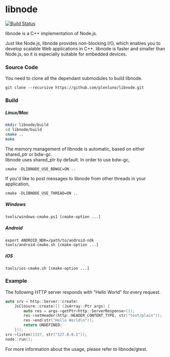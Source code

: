 libnode
=======

[![Build Status](https://travis-ci.org/plenluno/libnode.png?branch=master)](https://travis-ci.org/plenluno/libnode)

libnode is a C++ implementation of Node.js.

Just like Node.js, libnode provides non-blocking I/O,
which enables you to develop scalable Web applications in C++.
libnode is faster and smaller than Node.js,
so it is especially suitable for embedded devices.

### Source Code

You need to clone all the dependant submodules to build libnode.

    git clone --recursive https://github.com/plenluno/libnode.git

### Build

##### Linux/Mac

```sh
mkdir libnode/build
cd libnode/build
cmake ..
make
```

The memory management of libnode is automatic, based on either shared_ptr or bdw-gc.  
libnode uses shared_ptr by default. In order to use bdw-gc,  

    cmake -DLIBNODE_USE_BDWGC=ON ..

If you'd like to post messages to libnode from other threads in your application,

    cmake -DLIBNODE_USE_THREAD=ON ..

##### Windows

    tools/windows-cmake.ps1 [cmake-option ...]

##### Android

    export ANDROID_NDK=/path/to/android-ndk
    tools/android-cmake.sh [cmake-option ...]

##### iOS

    tools/ios-cmake.sh [cmake-option ...]

### Example

The following HTTP server responds with "Hello World" for every request.

```cpp
auto srv = http::Server::create(
    JsClosure::create([] (JsArray::Ptr args) {
        auto res = args->getPtr<http::ServerResponse>(1);
        res->setHeader(http::HEADER_CONTENT_TYPE, str("text/plain"));
        res->end(str("Hello World\n"));
        return UNDEFINED;
    }));
srv->listen(1337, str("127.0.0.1"));
node::run();
```

For more information about the usage, please refer to libnode/gtest.
